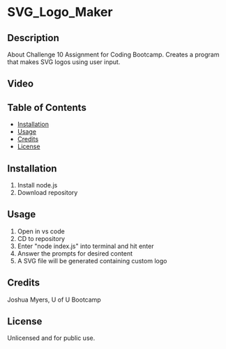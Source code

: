 # SVG_Logo_Maker

## Description
About
Challenge 10 Assignment for Coding Bootcamp. Creates a program that makes SVG logos using user input.

## Video


## Table of Contents
- [Installation](#installation)
- [Usage](#usage)
- [Credits](#credits)
- [License](#license)

## Installation
1) Install node.js  
2) Download repository

## Usage
1) Open in vs code  
2) CD to repository  
3) Enter "node index.js" into terminal and hit enter  
4) Answer the prompts for desired content
5) A SVG file will be generated containing custom logo

## Credits
Joshua Myers, U of U Bootcamp  

## License
Unlicensed and for public use.
